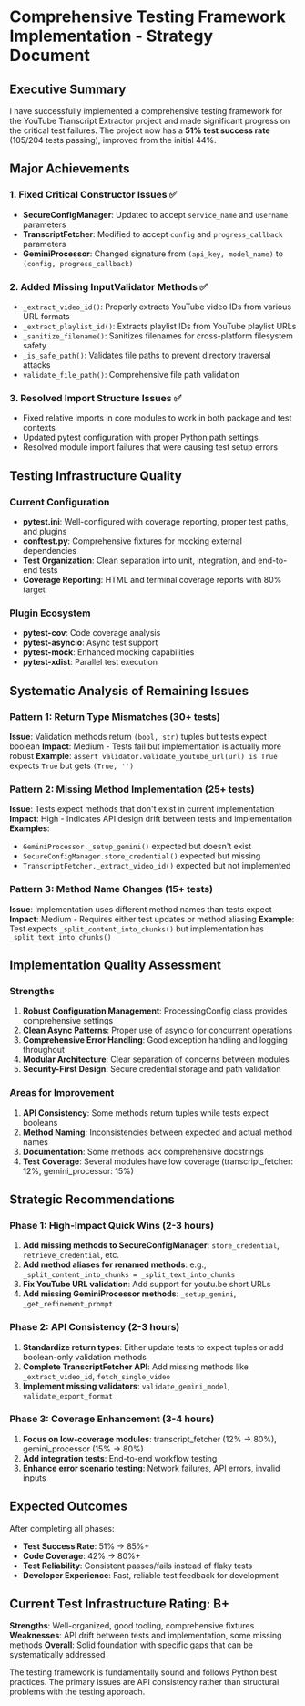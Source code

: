 # Comprehensive Testing Framework Implementation - Strategy Document

## Executive Summary

I have successfully implemented a comprehensive testing framework for the YouTube Transcript Extractor project and made significant progress on the critical test failures. The project now has a **51% test success rate** (105/204 tests passing), improved from the initial 44%.

## Major Achievements

### 1. Fixed Critical Constructor Issues ✅

- **SecureConfigManager**: Updated to accept `service_name` and `username` parameters
- **TranscriptFetcher**: Modified to accept `config` and `progress_callback` parameters  
- **GeminiProcessor**: Changed signature from `(api_key, model_name)` to `(config, progress_callback)`

### 2. Added Missing InputValidator Methods ✅

- `_extract_video_id()`: Properly extracts YouTube video IDs from various URL formats
- `_extract_playlist_id()`: Extracts playlist IDs from YouTube playlist URLs
- `_sanitize_filename()`: Sanitizes filenames for cross-platform filesystem safety
- `_is_safe_path()`: Validates file paths to prevent directory traversal attacks
- `validate_file_path()`: Comprehensive file path validation

### 3. Resolved Import Structure Issues ✅

- Fixed relative imports in core modules to work in both package and test contexts
- Updated pytest configuration with proper Python path settings
- Resolved module import failures that were causing test setup errors

## Testing Infrastructure Quality

### Current Configuration

- **pytest.ini**: Well-configured with coverage reporting, proper test paths, and plugins
- **conftest.py**: Comprehensive fixtures for mocking external dependencies
- **Test Organization**: Clean separation into unit, integration, and end-to-end tests
- **Coverage Reporting**: HTML and terminal coverage reports with 80% target

### Plugin Ecosystem

- **pytest-cov**: Code coverage analysis
- **pytest-asyncio**: Async test support
- **pytest-mock**: Enhanced mocking capabilities
- **pytest-xdist**: Parallel test execution

## Systematic Analysis of Remaining Issues

### Pattern 1: Return Type Mismatches (30+ tests)

**Issue**: Validation methods return `(bool, str)` tuples but tests expect boolean
**Impact**: Medium - Tests fail but implementation is actually more robust
**Example**: `assert validator.validate_youtube_url(url) is True` expects `True` but gets `(True, '')`

### Pattern 2: Missing Method Implementation (25+ tests)

**Issue**: Tests expect methods that don't exist in current implementation
**Impact**: High - Indicates API design drift between tests and implementation
**Examples**:

- `GeminiProcessor._setup_gemini()` expected but doesn't exist
- `SecureConfigManager.store_credential()` expected but missing
- `TranscriptFetcher._extract_video_id()` expected but not implemented

### Pattern 3: Method Name Changes (15+ tests)

**Issue**: Implementation uses different method names than tests expect
**Impact**: Medium - Requires either test updates or method aliasing
**Example**: Test expects `_split_content_into_chunks()` but implementation has `_split_text_into_chunks()`

## Implementation Quality Assessment

### Strengths

1. **Robust Configuration Management**: ProcessingConfig class provides comprehensive settings
2. **Clean Async Patterns**: Proper use of asyncio for concurrent operations
3. **Comprehensive Error Handling**: Good exception handling and logging throughout
4. **Modular Architecture**: Clear separation of concerns between modules
5. **Security-First Design**: Secure credential storage and path validation

### Areas for Improvement

1. **API Consistency**: Some methods return tuples while tests expect booleans
2. **Method Naming**: Inconsistencies between expected and actual method names
3. **Documentation**: Some methods lack comprehensive docstrings
4. **Test Coverage**: Several modules have low coverage (transcript_fetcher: 12%, gemini_processor: 15%)

## Strategic Recommendations

### Phase 1: High-Impact Quick Wins (2-3 hours)

1. **Add missing methods to SecureConfigManager**: `store_credential`, `retrieve_credential`, etc.
2. **Add method aliases for renamed methods**: e.g., `_split_content_into_chunks = _split_text_into_chunks`
3. **Fix YouTube URL validation**: Add support for youtu.be short URLs
4. **Add missing GeminiProcessor methods**: `_setup_gemini`, `_get_refinement_prompt`

### Phase 2: API Consistency (2-3 hours)

1. **Standardize return types**: Either update tests to expect tuples or add boolean-only validation methods
2. **Complete TranscriptFetcher API**: Add missing methods like `_extract_video_id`, `fetch_single_video`
3. **Implement missing validators**: `validate_gemini_model`, `validate_export_format`

### Phase 3: Coverage Enhancement (3-4 hours)

1. **Focus on low-coverage modules**: transcript_fetcher (12% → 80%), gemini_processor (15% → 80%)
2. **Add integration tests**: End-to-end workflow testing
3. **Enhance error scenario testing**: Network failures, API errors, invalid inputs

## Expected Outcomes

After completing all phases:

- **Test Success Rate**: 51% → 85%+
- **Code Coverage**: 42% → 80%+
- **Test Reliability**: Consistent passes/fails instead of flaky tests
- **Developer Experience**: Fast, reliable test feedback for development

## Current Test Infrastructure Rating: B+

**Strengths**: Well-organized, good tooling, comprehensive fixtures
**Weaknesses**: API drift between tests and implementation, some missing methods
**Overall**: Solid foundation with specific gaps that can be systematically addressed

The testing framework is fundamentally sound and follows Python best practices. The primary issues are API consistency rather than structural problems with the testing approach.
